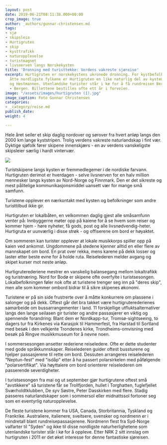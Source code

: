 ```yaml
---
layout: post
date: 2019-06-21T08:11:38.000+00:00
crop_image: true
author: _authors/gunnar-christensen.md
tags:
- sjø
- skipsleia
- Hurtigruten
- skip
- kysttrafikk
- naturopplevelse
- turistmagnet
- livsnerven langs Norskekysten
title: 'Dronning med turisttekke: Verdens vakreste sjøreise'
excerpt: Hurtigruten er norskekystens ukronede dronning. For kystbefolkningen i de
  åtte nordligste fylkene er Hurtigruten en like naturlig del av kysten som Lofotveggen
  og Hestmannen. Utenlandske turister står i kø for å få rundreisen Bergen - Kirkenes
  - Bergen. Billettene bestilles ofte ett år i forveien.
image: "/assets/images/hurtigruten (1).jpg"
image_caption: Foto Gunnar Christensen
categories:
- _category/reise.md
publish_date: 
weight: 4

---
```

Hele året seiler et skip daglig nordover og sørover fra hvert anløp langs den 2000 km lange kyststripen. Trolig verdens vakreste naturlandskap i fint vær. Dyktige sjøfolk fører skipene innenskjærs - en av verdens vanskeligste skipsleier særlig i hardt vintervær.

![](http://www.helping.no/hurtigruten%20trollfj.jpg)

Turistskipene langs kysten er fremmedlegemer i de nordiske farvann. Hurtigruten derimot er hverdagen - selve livsnerven for en halv million mennesker langs kysten av Nord-Norge og Finnmark. Den er det sikreste og mest pålitelige kommunikasjonsmiddel uansett vær for mange små samfunn.

Turistene opplever en nærkontakt med kysten og befolkninger som andre turisttilbud ikke gir.

Hurtigruten er lokalbåten, en velkommen daglig gjest alle småsamfunn venter på: Innbyggerne møter opp på kaiene for å se hvem som reiser og kommer hjem - høre nyheter, få gods, post og alle livsnødvendig-heter. Hurtigruta er uunværlig i disse strøk - og offiserene om bord er høyaktet.

Om sommeren kan turister opplever at lokale musikkorps spiller opp på kaien ved ankomst. Ungdommene på stedene kjenner alltid en eller flere av mannskapet om bord. En prat over rekka, mens karene på dekk losser og laster etter beste evne for å holde ruta. Reiselederen melder avgang og skipet kurser mot neste anløp.

Hurtigruterederiene mestrer en vanskelig balansegang mellom lokaltrafikk og turistnæring. Nord for Bodø er skipene ofte overfylte i turistsesongen. Lokalbefolkningen føler nok ofte at turistene trenger seg inn på "deres skip", men alle som kommer ombord bidrar til å sikre skipenes økonomi.

Turistene er på sin side frustrerte over å måtte konkurrere om plassene i salonger og på dekk. Oftest går det bra takket være hurtigruterederienes samarbeide om bussarrangementer i land. 11 forskjellige utfluktsalternativer langs den lange seilasen gir turister og andre passasjerer en viktig og spennende forandring: Blant dem er Nordkapp-tur, Tromsø-sightseeing, to dagers tur fra Kirkenes via Karasjok til Hammerfest, fra Harstad til Sortland med besøk i den velkjente Trondenes kirke, Trondheims-omvisning med besøk på Ringve musikkmuseum for å nevne noen.

I sommersesongen ansetter rederiene reiseledere. Ofte er dette studenter med gode språkkunnskaper. Reiselederen guider oftest bussturene og hjelper passasjerene til rette om bord. Dessuten arrangeres reiselederen "Neptun-fest" med "isdåp" etter å ha passert polarsirkelen med påfølgende "polarsertifikat". Via høyttalere om bord orienterer reiselederen om passerende severdigheter.

I turistsesongen fra mai og ut september gjør hurtigrutene oftest små "avstikkere" så turistene får se Trollfjorden, hullet i Torghatten, fuglefjellet Sværholdtklubben, De syv Søstre, Peter Dasskirken med flere. Stadig passeres naturlandskaper som i sommersol eller midnattssol fortoner seg som en eventyrlig naturopplevelse.

De fleste turistene kommer fra USA, Canada, Storbritannia, Tyskland og Frankrike. Australiere, italienere, sveitsere, svensker og nordmenn er i mindretall blant rundreisepassasjerene. Nordmenn flest fra Syd-Norge valfarter til "Syden" og ikke til disse nordligste naturherlighetene som utenlandske turister står i kø for å oppleve. Etter NRK 2 sitt innslag om hurtigruten i 2011 er det øket interesse for denne fantastiske sjøreisen.